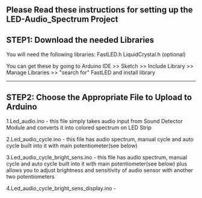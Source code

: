 Please Read these instructions for setting up the LED-Audio_Spectrum Project
----------------------------------------------------------
STEP1: Download the needed Libraries
----------------------------------------------------------
You will need the following libraries:
FastLED.h
LiquidCrystal.h (optional)

You can get these by going to Arduino IDE >> Sketch >> Include Library >> Manage Libraries >> "search for" FastLED and install library

----------------------------------------------------------
STEP2: Choose the Appropriate File to Upload to Arduino
----------------------------------------------------------
1.Led_audio.ino - this file simply takes audio input from Sound Detector Module and converts it into colored spectrum on LED Strip

2.Led_audio_cycle.ino - this file has audio spectrum, manual cycle and auto cycle built into it with main potentiometer(see below)

3.Led_audio_cycle_bright_sens.ino - this file has audio spectrum, manual cycle and auto cycle built into it with main potentiometer(see below) plus allows you to adjust brightness and sensitivity of audio sensor with another two potentiometers

4.Led_audio_cycle_bright_sens_display.ino - 
